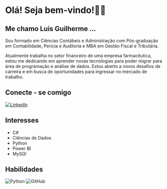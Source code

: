 # Olá! Seja bem-vindo!👋👋
## Me chamo Luis Guilherme ...

Sou formado em Ciências Contábeis e Administração com Pós-graduação em Contabilidade, Perícia e Auditoria e MBA em Gestão Fiscal e Tributária.

Atualmente trabalha no setor financeiro de uma empresa farmacêutica, estou me dedicando em aprender novas tecnologias para poder migrar para área de programação e análise de dados.
Estou aberto a novos desafios de carreira e em busca de oportunidades para ingressar no mercado de trabalho.


## Conecte - se comigo

[![LinkedIn](https://img.shields.io/badge/LinkedIn-000?style=for-the-badge&logo=linkedin&logoColor=0E76A8)](https://www.linkedin.com/in/lgcataneo/)

## Interesses
 - C#
 - Ciências de Dados
 - Python
 - Power BI
 - MySQl

## Habilidades

![Python](https://img.shields.io/badge/Python-000?style=for-the-badge&logo=python)
![GitHub](https://img.shields.io/badge/GitHub-000?style=for-the-badge&logo=GitHub&logoColor=BBB)


